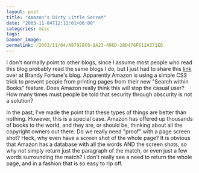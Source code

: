 ```yaml
---
layout: post
title: "Amazon's Dirty Little Secret"
date: "2003-11-04T12:11:01+06:00"
categories: misc 
tags: 
banner_image: 
permalink: /2003/11/04/A87928C0-9A23-496D-28D476F612A371E6
---
```


I don't normally point to other blogs, since I assume most people who read this blog probably read the same blogs I do, but I just had to share this <a href="http://mediadiva.net/mt/archives/000298.html">link</a>  over at Brandy Fortune's blog. Apparently Amazon is using a simple CSS trick to prevent people from printing pages from their new "Search within Books" feature. Does Amazon really think this will stop the casual user? How many times must people be told that security through obscurity is not a solution? 

In the past, I've made the point that these types of things are better than nothing. However, this is a special case. Amazon has offered up thousands of books to the world, and they are, or should be, thinking about all the copyright owners out there. Do we really need "proof" with a page screen shot? Heck, why even have a screen shot of the whole page? It is obvious that Amazon has a database with all the words AND the screen shots, so why not simply return just the paragraph of the match, or even just a few words surrounding the match? I don't really see a need to return the whole page, and in a fashion that is so easy to rip off.
